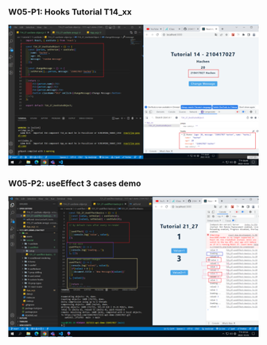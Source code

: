 ### W05-P1: Hooks Tutorial T14_xx

![](w05-p1.png)

### W05-P2: useEffect 3 cases demo

![](w05-p2.png)
